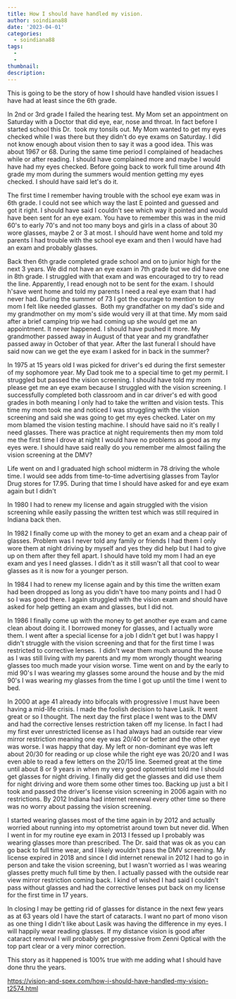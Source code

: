 ```yaml
---
title: How I should have handled my vision.
author: soindiana88
date: '2023-04-01'
categories:
  - soindiana88
tags:
  - 
  - 
thumbnail: 
description: 
---
```


This is going to be the story of how I should have handled vision issues I have had at least since the 6th grade.

In 2nd or 3rd grade I failed the hearing test. My Mom set an appointment on Saturday with a Doctor that did eye, ear, nose and throat. In fact before I started school this Dr.  took my tonsils out. My Mom wanted to get my eyes checked while I was there but they didn't do eye exams on Saturday. I did not know enough about vision then to say it was a good idea. This was about 1967 or 68. During the same time period I complained of headaches while or after reading. I should have complained more and maybe I would have had my eyes checked. Before going back to work full time around 4th grade my mom during the summers would mention getting my eyes checked. I should have said let's do it.

The first time I remember having trouble with the school eye exam was in 6th grade. I could not see which way the last E pointed and guessed and got it right. I should have said I couldn't see which way it pointed and would have been sent for an eye exam. You have to remember this was in the mid 60's to early 70's and not too many boys and girls in a class of about 30 wore glasses, maybe 2 or 3 at most. I should have went home and told my parents I had trouble with the school eye exam and then I would have had an exam and probably glasses.

Back then 6th grade completed grade school and on to junior high for the next 3 years. We did not have an eye exam in 7th grade but we did have one in 8th grade. I struggled with that exam and was encouraged to try to read the line. Apparently, I read enough not to be sent for the exam. I should h'save went home and told my parents I need a real eye exam that I had never had. During the summer of 73 I got the courage to mention to my mom I felt like needed glasses.  Both my grandfather on my dad's side and my grandmother on my mom's side would very ill at that time. My mom said after a brief camping trip we had coming up she would get me an appointment. It never happened. I should have pushed it more. My grandmother passed away in August of that year and my grandfather passed away in October of that year. After the last funeral I should have said now can we get the eye exam I asked for in back in the summer?

In 1975 at 15 years old I was picked for driver's ed during the first semester of my sophomore year. My Dad took me to a special time to get my permit. I struggled but passed the vision screening. I should have told my mom please get me an eye exam because I struggled with the vision screening. I successfully completed both classroom and in car driver's ed with good grades in both meaning I only had to take the written and vision tests. This time my mom took me and noticed I was struggling with the vision screening and said she was going to get my eyes checked. Later on my mom blamed the vision testing machine. I should have said no it's really I need glasses. There was practice at night requirements then my mom told me the first time I drove at night I would have no problems as good as my eyes were. I should have said really do you remember me almost failing the vision screening at the DMV? 

Life went on and I graduated high school midterm in 78 driving the whole time. I would see adds from time-to-time advertising glasses from Taylor Drug stores for 17.95. During that time I should have asked for and eye exam again but I didn't

In 1980 I had to renew my license and again struggled with the vision screening while easily passing the written test which was still required in Indiana back then.

In 1982 I finally come up with the money to get an exam and a cheap pair of glasses. Problem was I never told any family or friends I had them I only wore them at night driving by myself and yes they did help but I had to give up on them after they fell apart. I should have told my mom I had an eye exam and yes I need glasses. I didn't as it still wasn't all that cool to wear glasses as it is now for a younger person.

In 1984 I had to renew my license again and by this time the written exam had been dropped as long as you didn't have too many points and I had 0 so I was good there. I again struggled with the vision exam and should have asked for help getting an exam and glasses, but I did not.

In 1986 I finally come up with the money to get another eye exam and came clean about doing it. I borrowed money for glasses, and I actually wore them. I went after a special license for a job I didn't get but I was happy I didn't struggle with the vision screening and that for the first time I was restricted to corrective lenses.  I didn't wear them much around the house as I was still living with my parents and my mom wrongly thought wearing glasses too much made your vision worse. Time went on and by the early to mid 90's I was wearing my glasses some around the house and by the mid 90's I was wearing my glasses from the time I got up until the time I went to bed. 

In 2000 at age 41 already into bifocals with progressive I must have been having a mid-life crisis. I made the foolish decision to have Lasik. It went great or so I thought. The next day the first place I went was to the DMV and had the corrective lenses restriction taken off my license. In fact I had my first ever unrestricted license as I had always had an outside rear view mirror restriction meaning one eye was 20/40 or better and the other eye was worse. I was happy that day. My left or non-dominant eye was left about 20/30 for reading or up close while the right eye was 20/20 and I was even able to read a few letters on the 20/15 line. Seemed great at the time until about 8 or 9 years in when my very good optometrist told me I should get glasses for night driving. I finally did get the glasses and did use them for night driving and wore them some other times too. Backing up just a bit I took and passed the driver's license vision screening in 2006 again with no restrictions. By 2012 Indiana had internet renewal every other time so there was no worry about passing the vision screening.

I started wearing glasses most of the time again in by 2012 and actually worried about running into my optometrist around town but never did. When I went in for my routine eye exam in 2013 I fessed up I probably was wearing glasses more than prescribed. The Dr. said that was ok as you can go back to full time wear, and I likely wouldn't pass the DMV screening. My license expired in 2018 and since I did internet renewal in 2012 I had to go in person and take the vision screening, but I wasn't worried as I was wearing glasses pretty much full time by then. I actually passed with the outside rear view mirror restriction coming back. I kind of wished I had said I couldn't pass without glasses and had the corrective lenses put back on my license for the first time in 17 years.

In closing I may be getting rid of glasses for distance in the next few years as at 63 years old I have the start of cataracts. I want no part of mono vison as one thing I didn't like about Lasik was having the difference in my eyes. I will happily wear reading glasses. If my distance vision is good after cataract removal I will probably get progressive from Zenni Optical with the top part clear or a very minor correction.

This story as it happened is 100% true with me adding what I should have done thru the years.

https://vision-and-spex.com/how-i-should-have-handled-my-vision-t2574.html
